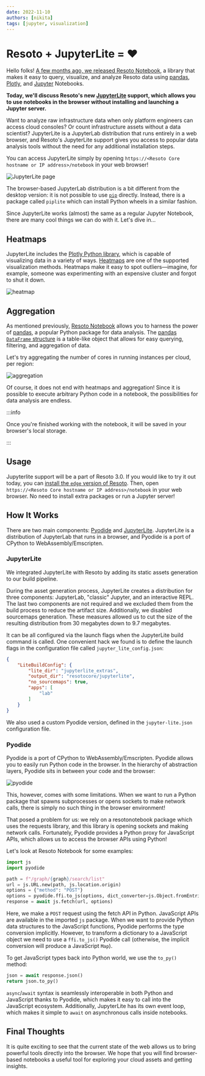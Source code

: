 ```yaml
---
date: 2022-11-10
authors: [nikita]
tags: [jupyter, visualization]
---
```


# Resoto + JupyterLite = ❤️

Hello folks! [A few months ago, we released Resoto Notebook](../resoto-meets-jupyter-notebook/index.md), a library that makes it easy to query, visualize, and analyze Resoto data using [pandas](https://pandas.pydata.org), [Plotly](https://plotly.com), and [Jupyter](https://jupyter.org) Notebooks.

**Today, we'll discuss Resoto's new [JupyterLite](https://blog.jupyter.org/jupyterlite-jupyter-%EF%B8%8F-webassembly-%EF%B8%8F-python-f6e2e41ab3fa) support, which allows you to use notebooks in the browser without installing and launching a Jupyter server.**

Want to analyze raw infrastructure data when only platform engineers can access cloud consoles? Or count infrastructure assets without a data scientist? JupyterLite is a JupyterLab distribution that runs entirely in a web browser, and Resoto's JupyterLite support gives you access to popular data analysis tools without the need for any additional installation steps.

<!--truncate-->

You can access JupyterLite simply by opening `https://<Resoto Core hostname or IP address>/notebook` in your web browser!

![JupyterLite page](./img/jupyterlite.png)

The browser-based JupyterLab distribution is a bit different from the desktop version: it is not possible to use [`pip`](https://pip.pypa.io) directly. Instead, there is a package called `piplite` which can install Python wheels in a similar fashion.

Since JupyterLite works (almost) the same as a regular Jupyter Notebook, there are many cool things we can do with it. Let's dive in…

## Heatmaps

JupyterLite includes the [Plotly Python library](https://plotly.com/python), which is capable of visualizing data in a variety of ways. [Heatmaps](https://plotly.com/python/2D-Histogram) are one of the supported visualization methods. Heatmaps make it easy to spot outliers—imagine, for example, someone was experimenting with an expensive cluster and forgot to shut it down.

![heatmap](./img/heatmap.png)

## Aggregation

As mentioned previously, [Resoto Notebook](/docs/reference/notebook) allows you to harness the power of [pandas](https://pandas.pydata.org), a popular Python package for data analysis. The [pandas](https://pandas.pydata.org) [`DataFrame` structure](https://pandas.pydata.org/pandas-docs/stable/reference/api/pandas.DataFrame.html) is a table-like object that allows for easy querying, filtering, and aggregation of data.

Let's try aggregating the number of cores in running instances per cloud, per region:

![aggregation](./img/aggregation.png)

Of course, it does not end with heatmaps and aggregation! Since it is possible to execute arbitrary Python code in a notebook, the possibilities for data analysis are endless.

:::info

Once you're finished working with the notebook, it will be saved in your browser's local storage.

:::

## Usage

Jupyterlite support will be a part of Resoto 3.0. If you would like to try it out today, you can [install the `edge` version of Resoto](/docs/edge/getting-started/install-resoto). Then, open `https://<Resoto Core hostname or IP address>/notebook` in your web browser. No need to install extra packages or run a Jupyter server!

## How It Works

There are two main components: [Pyodide](https://pyodide.org) and [JupyterLite](https://blog.jupyter.org/jupyterlite-jupyter-%EF%B8%8F-webassembly-%EF%B8%8F-python-f6e2e41ab3fa). JupyterLite is a distribution of JupyterLab that runs in a browser, and Pyodide is a port of CPython to WebAssembly/Emscripten.

### JupyterLite

We integrated JupyterLite with Resoto by adding its static assets generation to our build pipeline.

During the asset generation process, JupyterLite creates a distribution for three components: JupyterLab, "classic" Jupyter, and an interactive REPL. The last two components are not required and we excluded them from the build process to reduce the artifact size. Additionally, we disabled sourcemaps generation. These measures allowed us to cut the size of the resulting distribution from 30 megabytes down to 9.7 megabytes.

It can be all configured via the launch flags when the JupyterLite build command is called. One convenient hack we found is to define the launch flags in the configuration file called `jupyter_lite_config.json`:

```json
{
    "LiteBuildConfig": {
        "lite_dir": "jupyterlite_extras",
        "output_dir": "resotocore/jupyterlite",
        "no_sourcemaps": true,
        "apps": [
            "lab"
        ]
    }
}
```

We also used a custom Pyodide version, defined in the `jupyter-lite.json` configuration file.

### Pyodide

Pyodide is a port of CPython to WebAssembly/Emscripten. Pyodide allows you to easily run Python code in the browser. In the hierarchy of abstraction layers, Pyodide sits in between your code and the browser:

![pyodide](./img/pyodide.png)

This, however, comes with some limitations. When we want to run a Python package that spawns subprocesses or opens sockets to make network calls, there is simply no such thing in the browser environment!

That posed a problem for us: we rely on a resotonotebook package which uses the requests library, and this library is opening sockets and making network calls. Fortunately, Pyodide provides a Python proxy for JavaScript APIs, which allows us to access the browser APIs using Python!

Let's look at Resoto Notebook for some examples:

```python
import js
import pyodide

path = f"/graph/{graph}/search/list"
url = js.URL.new(path, js.location.origin)
options = {"method": "POST"}
options = pyodide.ffi.to_js(options, dict_converter=js.Object.fromEntries)
response = await js.fetch(url, options)
```

Here, we make a `POST` request using the fetch API in Python. JavaScript APIs are available in the imported `js` package. When we want to provide Python data structures to the JavaScript functions, Pyodide performs the type conversion implicitly. However, to transform a dictionary to a JavaScript object we need to use a `ffi.to_js()` Pyodide call (otherwise, the implicit conversion will produce a JavaScript `Map`).

To get JavaScript types back into Python world, we use the `to_py()` method:

```python
json = await response.json()
return json.to_py()
```

`async`/`await` syntax is seamlessly interoperable in both Python and JavaScript thanks to Pyodide, which makes it easy to call into the JavaScript ecosystem. Additionally, JupyterLite has its own event loop, which makes it simple to `await` on asynchronous calls inside notebooks.

## Final Thoughts

It is quite exciting to see that the current state of the web allows us to bring powerful tools directly into the browser. We hope that you will find browser-based notebooks a useful tool for exploring your cloud assets and getting insights.
